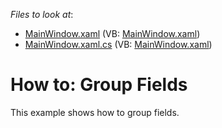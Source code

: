 <!-- default file list -->
*Files to look at*:

* [MainWindow.xaml](./CS/HowToGroupFields/MainWindow.xaml) (VB: [MainWindow.xaml](./VB/HowToGroupFields/MainWindow.xaml))
* [MainWindow.xaml.cs](./CS/HowToGroupFields/MainWindow.xaml.cs) (VB: [MainWindow.xaml](./VB/HowToGroupFields/MainWindow.xaml))
<!-- default file list end -->
# How to: Group Fields


<p>This example shows how to group fields.</p>

<br/>


